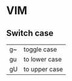VIM
===

Switch case
-----------

|          |              |
|----------|--------------|
| g~<move> | toggle case  |
| gu<move> | to lower case|
| gU<move> | to upper case|
